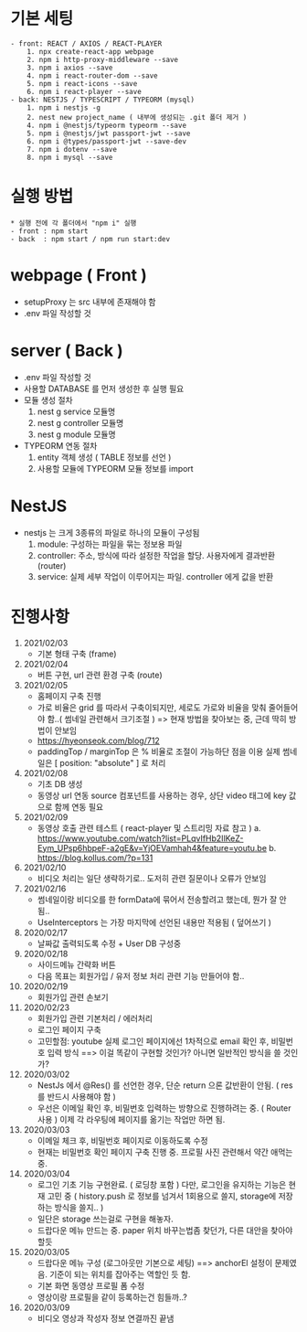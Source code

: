 # 기본 세팅
    - front: REACT / AXIOS / REACT-PLAYER
        1. npx create-react-app webpage
        2. npm i http-proxy-middleware --save
        3. npm i axios --save
        4. npm i react-router-dom --save
        5. npm i react-icons --save
        6. npm i react-player --save
    - back: NESTJS / TYPESCRIPT / TYPEORM (mysql)
        1. npm i nestjs -g
        2. nest new project_name ( 내부에 생성되는 .git 폴더 제거 )
        4. npm i @nestjs/typeorm typeorm --save
        5. npm i @nestjs/jwt passport-jwt --save
        6. npm i @types/passport-jwt --save-dev
        7. npm i dotenv --save
        8. npm i mysql --save
        
# 실행 방법
    * 실행 전에 각 폴더에서 "npm i" 실행 
    - front : npm start
    - back  : npm start / npm run start:dev

# webpage ( Front )
- setupProxy 는 src 내부에 존재해야 함
- .env 파일 작성할 것

# server ( Back )
- .env 파일 작성할 것
- 사용할 DATABASE 를 먼저 생성한 후 실행 필요
- 모듈 생성 절차
    1. nest g service 모듈명
    2. nest g controller 모듈명
    3. nest g module 모듈명
- TYPEORM 연동 절차
    1. entity 객체 생성 ( TABLE 정보를 선언 )
    2. 사용할 모듈에 TYPEORM 모듈 정보를 import

# NestJS
- nestjs 는 크게 3종류의 파일로 하나의 모듈이 구성됨
    1. module: 구성하는 파일을 묶는 정보용 파일
    2. controller: 주소, 방식에 따라 설정한 작업을 할당. 사용자에게 결과반환 (router)
    3. service: 실제 세부 작업이 이루어지는 파일. controller 에게 값을 반환

# 진행사항
1. 2021/02/03
    - 기본 형태 구축 (frame)
2. 2021/02/04
    - 버튼 구현, url 관련 환경 구축 (route)
3. 2021/02/05
    - 홈페이지 구축 진행
    - 가로 비율은 grid 를 따라서 구축이되지만, 세로도 가로와 비율을 맞춰 줄어들어야 함..( 썸네일 관련해서 크기조절 )
        => 현재 방법을 찾아보는 중, 근데 딱히 방법이 안보임
    - https://hyeonseok.com/blog/712
    - paddingTop / marginTop 은 % 비율로 조절이 가능하단 점을 이용
      실제 썸네일은 [ position: "absolute" ] 로 처리
4. 2021/02/08
    - 기초 DB 생성
    - 동영상 url 연동
      source 컴포넌트를 사용하는 경우, 상단 video 태그에 key 값으로 함께 연동 필요
5. 2021/02/09
    - 동영상 호출 관련 테스트 ( react-player 및 스트리밍 자료 참고 )
    a. https://www.youtube.com/watch?list=PLqvIfHb2IlKeZ-Eym_UPsp6hbpeF-a2gE&v=YjOEVamhah4&feature=youtu.be
    b. https://blog.kollus.com/?p=131
6. 2021/02/10
    - 비디오 처리는 일단 생략하기로.. 도저히 관련 질문이나 오류가 안보임
7. 2021/02/16
    - 썸네일이랑 비디오를 한 formData에 묶어서 전송할려고 했는데, 뭔가 잘 안됨..
    - UseInterceptors 는 가장 마지막에 선언된 내용만 적용됨 ( 덮어쓰기 )
8. 2020/02/17
    - 날짜값 출력되도록 수정 + User DB 구성중
9. 2020/02/18
    - 사이드메뉴 간략화 버튼
    - 다음 목표는 회원가입 / 유저 정보 처리 관련 기능 만들어야 함..
10. 2020/02/19
    - 회원가입 관련 손보기
11. 2020/02/23
    - 회원가입 관련 기본처리 / 에러처리
    - 로그인 페이지 구축
    - 고민할점:
        youtube 실제 로그인 페이지에선 1차적으로 email 확인 후, 비밀번호 입력 방식
        ==> 이걸 똑같이 구현할 것인가? 아니면 일반적인 방식을 쓸 것인가?
12. 2020/03/02
    - NestJs 에서 @Res() 를 선언한 경우, 단순 return 으론 값반환이 안됨. ( res 를 반드시 사용해야 함 )
    - 우선은 이메일 확인 후, 비밀번호 입력하는 방향으로 진행하려는 중. ( Router 사용 )
      이제 각 라우팅에 페이지를 옮기는 작업만 하면 됨.
13. 2020/03/03
    - 이메일 체크 후, 비밀번호 페이지로 이동하도록 수정
    - 현재는 비밀번호 확인 페이지 구축 진행 중. 프로필 사진 관련해서 약간 애먹는 중.
14. 2020/03/04
    - 로그인 기초 기능 구현완료. ( 로딩창 포함 )
      다만, 로그인을 유지하는 기능은 현재 고민 중
      ( history.push 로 정보를 넘겨서 1회용으로 쓸지, storage에 저장하는 방식을 쓸지.. )
    - 일단은 storage 쓰는걸로 구현을 해놓자.
    - 드랍다운 메뉴 만드는 중. paper 위치 바꾸는법좀 찾던가, 다른 대안을 찾아야할듯
15. 2020/03/05
    - 드랍다운 메뉴 구성 (로그아웃만 기본으로 세팅)
      ==> anchorEl 설정이 문제였음. 기준이 되는 위치를 잡아주는 역할인 듯 함.
    - 기본 화면 동영상 프로필 폼 수정
    - 영상이랑 프로필을 같이 등록하는건 힘들까..?
16. 2020/03/09
    - 비디오 영상과 작성자 정보 연결까진 끝냄